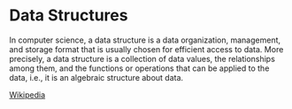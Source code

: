 # Data Structures

In computer science, a data structure is a data organization, management, and storage format that is usually chosen for efficient access to data. More precisely, a data structure is a collection of data values, the relationships among them, and the functions or operations that can be applied to the data, i.e., it is an algebraic structure about data.

[Wikipedia](https://en.wikipedia.org/wiki/Data_structure)